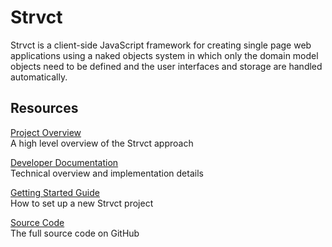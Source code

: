 # Strvct

Strvct is a client-side JavaScript framework for creating single page web applications using a naked objects system in which only the domain model objects need to be defined and the user interfaces and storage are handled automatically.

## Resources

[Project Overview](./docs/ProjectOverview.md)<br>
A high level overview of the Strvct approach

[Developer Documentation](./docs/Developer.md)<br>
Technical overview and implementation details

[Getting Started Guide](./docs/GettingStartedGuide.md)<br>
How to set up a new Strvct project

[Source Code](https://github.com/stevedekorte/strvct.net/)<br>
The full source code on GitHub
